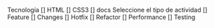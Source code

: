 Tecnología
[] HTML
[] CSS3
[] docs
Seleccione el tipo de actividad
[] Feature
[] Changes
[] Hotfix
[] Refactor
[] Performance
[] Testing